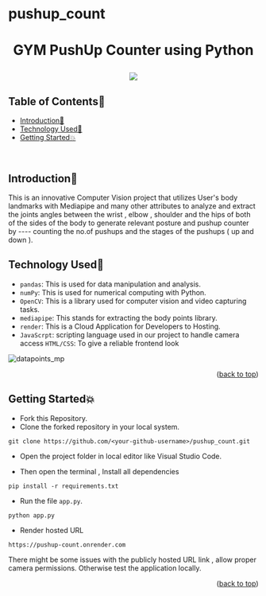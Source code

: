 # pushup_count

# <p align="center">GYM PushUp Counter using Python</p>

<!-- --------------------------------------------------------------------------------------------------------------------------------------------------------- -->

<div id="top"></div>
<div align="center">
<img src="https://forthebadge.com/images/badges/built-with-love.svg" />
  <br>
  
</div>
<h2>Table of Contents🧾</h2>

- [Introduction📌](#introduction)
- [Technology Used🚀](#technology-used)
- [Getting Started💥](#getting-started)
<br>

<!-- --------------------------------------------------------------------------------------------------------------------------------------------------------- -->

<h2>Introduction📌</h2>

This is an innovative Computer Vision project that utilizes User's body landmarks with Mediapipe and  many other attributes to analyze and extract the joints angles between the wrist , elbow , shoulder and the hips of both of the sides of the body to generate relevant posture and pushup counter by ---- counting the no.of pushups and the stages of the pushups ( up and down ).

<!-- --------------------------------------------------------------------------------------------------------------------------------------------------------- -->

<h2>Technology Used🚀</h2>

- `pandas`: This is used for data manipulation and analysis.
- `numPy`: This is used for numerical computing with Python.
- `OpenCV`: This is a library used for computer vision and video capturing tasks.
- `mediapipe`: This stands for extracting the body points library.
- `render`: This is a Cloud Application for Developers to Hosting.
- `JavaScrpt`: scripting language used in our project to handle camera access 
`HTML/CSS`: To give a reliable frontend look

![datapoints_mp](https://github.com/sahaycodes/pushup_count/assets/99585576/af9e8cc7-bca4-4d33-96d9-38d6d7e51fb8)


<p align="right">(<a href="#top">back to top</a>)</p>


<!-- --------------------------------------------------------------------------------------------------------------------------------------------------------- -->


<!-- --------------------------------------------------------------------------------------------------------------------------------------------------------- -->

<h2>Getting Started💥</h2>

- Fork this Repository.
- Clone the forked repository in your local system.
```
git clone https://github.com/<your-github-username>/pushup_count.git
```

- Open the project folder in local editor like Visual Studio Code. 

- Then open the terminal , Install all dependencies 
```
pip install -r requirements.txt
```

- Run the file `app.py`.
```
python app.py 
```
- Render hosted URL 
```
https://pushup-count.onrender.com
```
There might be some issues with the publicly hosted URL link , allow proper camera permissions. Otherwise test the application locally.

<p align="right">(<a href="#top">back to top</a>)</p>

#
